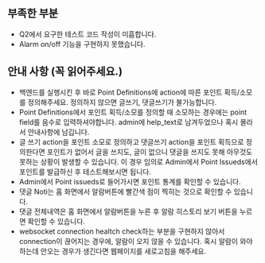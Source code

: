 ## 부족한 부분
* Q2에서 요구한 테스트 코드 작성이 미흡합니다.
* Alarm on/off 기능을 구현하지 못했습니다. 

## 안내 사항 (꼭 읽어주세요.)
* 백엔드를 실행시킨 후 바로 Point Definitions에 action에 따른 포인트 획득/소모를 정의해주세요. 정의하지 않으면 글쓰기, 댓글쓰기가 불가능합니다.
* Point Definitions에서 포인트 획득/소모를 정의할 때 소모하는 경우에는 point field를 음수로 입력하셔야합니다. admin에 help_text로 남겨두었으나 혹시 몰라서 안내사항에 남깁니다.
* 글 쓰기 action을 포인트 소모로 정의하고 댓글쓰기 action을 포인트 획득으로 정의한다면 포인트가 없어서 글을 쓰지도, 글이 없으니 댓글을 쓰지도 못해 아무것도 못하는 상황이 발생할 수 있습니다. 이 경우 임의로 Admin에서 Point Issueds에서 포인트를 발급하신 후 테스트해보시면 됩니다.
* Admin에서 Point issueds로 들어가시면 포인트 통계를 확인할 수 있습니다.
* 댓글 Noti는 홈 화면에서 알람버튼에 빨간색 점이 찍히는 것으로 확인할 수 있습니다.
* 댓글 전체내역은 홈 화면에서 알람버튼을 누른 후 알람 히스토리 보기 버튼을 누르면 확인할 수 있습니다.
* websocket connection healtch check하는 부분을 구현하지 않아서 connection이 끊어지는 경우에, 알람이 오지 않을 수 있습니다. 혹시 알람이 와야하는데 안오는 경우가 생긴다면 웹페이지를 새로고침을 해주세요.
